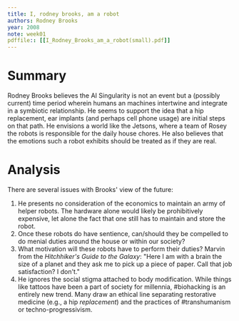 ```yaml
---
title: I, rodney brooks, am a robot
authors: Rodney Brooks
year: 2008
note: week01
pdffile:: [[I_Rodney_Brooks_am_a_robot(small).pdf]]
---
```



# Summary
Rodney Brooks believes the AI Singularity is not an event but a (possibly current) time period wherein humans an machines intertwine and integrate in a symbiotic relationship. He seems to support the idea that a hip replacement, ear implants (and perhaps cell phone usage) are initial steps on that path. He envisions a world like the Jetsons, where a team of Rosey the robots is responsible for the daily house chores. He also believes that the emotions such a robot exhibits should be treated as if they are real.

# Analysis
There are several issues with Brooks' view of the future:
1. He presents no consideration of the economics to maintain an army of helper robots. The hardware alone would likely be prohibitively expensive, let alone the fact that one still has to maintain and store the robot.
2. Once these robots do have sentience, can/should they be compelled to do menial duties around the house or within our society?
3. What motivation will these robots have to perform their duties? Marvin from the *Hitchhiker's Guide to the Galaxy*: "Here I am with a brain the size of a planet and they ask me to pick up a piece of paper. Call that job satisfaction? I don't."
4. He ignores the social stigma attached to body modification. While things like tattoos have been a part of society for millennia, #biohacking is an entirely new trend. Many draw an ethical line separating restorative medicine (e.g.,  a hip *replacement*) and the practices of #transhumanism or techno-progressivism.


